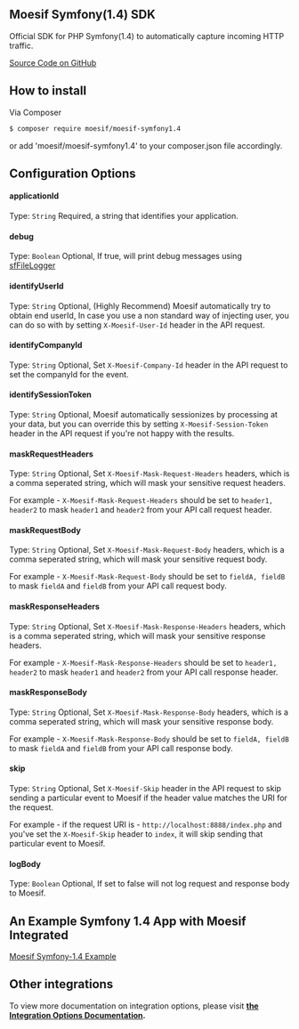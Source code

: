 ## Moesif Symfony(1.4) SDK

Official SDK for PHP Symfony(1.4) to automatically capture incoming HTTP traffic.

[Source Code on GitHub](https://github.com/Moesif/moesif-symfony1.4)

## How to install

Via Composer

```bash
$ composer require moesif/moesif-symfony1.4
```
or add 'moesif/moesif-symfony1.4' to your composer.json file accordingly.

## Configuration Options

#### applicationId
Type: `String`
Required, a string that identifies your application.

#### debug
Type: `Boolean`
Optional, If true, will print debug messages using [sfFileLogger](http://www.symfony-project.org/api/1_4/sfFileLogger.html)

#### identifyUserId
Type: `String`
Optional, (Highly Recommend) Moesif automatically try to obtain end userId, In case you use a non standard way of injecting user, you can do so with by setting `X-Moesif-User-Id` header in the API request.

#### identifyCompanyId
Type: `String`
Optional, Set `X-Moesif-Company-Id` header in the API request to set the companyId for the event.

#### identifySessionToken
Type: `String`
Optional, Moesif automatically sessionizes by processing at your data, but you can override this by setting `X-Moesif-Session-Token` header in the API request if you're not happy with the results.

#### maskRequestHeaders
Type: `String`
Optional, Set `X-Moesif-Mask-Request-Headers` headers, which is a comma seperated string, which will mask your sensitive request headers.

For example - `X-Moesif-Mask-Request-Headers` should be set to `header1, header2` to mask `header1` and `header2` from your API call request header.

#### maskRequestBody
Type: `String`
Optional, Set `X-Moesif-Mask-Request-Body` headers, which is a comma seperated string, which will mask your sensitive request body.

For example - `X-Moesif-Mask-Request-Body` should be set to `fieldA, fieldB` to mask `fieldA` and `fieldB` from your API call request body.

#### maskResponseHeaders
Type: `String`
Optional, Set `X-Moesif-Mask-Response-Headers` headers, which is a comma seperated string, which will mask your sensitive response headers.

For example - `X-Moesif-Mask-Response-Headers` should be set to `header1, header2` to mask `header1` and `header2` from your API call response header.

#### maskResponseBody
Type: `String`
Optional, Set `X-Moesif-Mask-Response-Body` headers, which is a comma seperated string, which will mask your sensitive response body.

For example - `X-Moesif-Mask-Response-Body` should be set to `fieldA, fieldB` to mask `fieldA` and `fieldB` from your API call response body.

#### skip
Type: `String`
Optional, Set `X-Moesif-Skip` header in the API request to skip sending a particular event to Moesif if the header value matches the URI for the request.

For example - if the request URI is - `http://localhost:8888/index.php` and you've set the `X-Moesif-Skip` header to `index`, it will skip sending that particular event to Moesif.

#### logBody
Type: `Boolean`
Optional, If set to false will not log request and response body to Moesif.

## An Example Symfony 1.4 App with Moesif Integrated

[Moesif Symfony-1.4 Example](https://github.com/Moesif/moesif-symfony1.4-example)

## Other integrations

To view more documentation on integration options, please visit __[the Integration Options Documentation](https://www.moesif.com/docs/getting-started/integration-options/).__